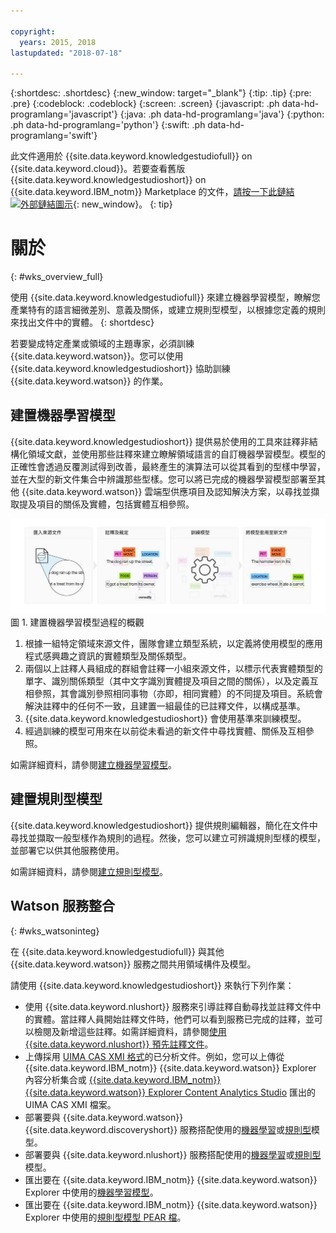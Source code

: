 ```yaml
---

copyright:
  years: 2015, 2018
lastupdated: "2018-07-18"

---
```


{:shortdesc: .shortdesc}
{:new_window: target="_blank"}
{:tip: .tip}
{:pre: .pre}
{:codeblock: .codeblock}
{:screen: .screen}
{:javascript: .ph data-hd-programlang='javascript'}
{:java: .ph data-hd-programlang='java'}
{:python: .ph data-hd-programlang='python'}
{:swift: .ph data-hd-programlang='swift'}

此文件適用於 {{site.data.keyword.knowledgestudiofull}} on {{site.data.keyword.cloud}}。若要查看舊版 {{site.data.keyword.knowledgestudioshort}} on {{site.data.keyword.IBM_notm}} Marketplace 的文件，[請按一下此鏈結 ![外部鏈結圖示](../../icons/launch-glyph.svg "外部鏈結圖示")](https://{DomainName}/docs/services/knowledge-studio/index.html){: new_window}。
{: tip}

# 關於
{: #wks_overview_full}

使用 {{site.data.keyword.knowledgestudiofull}} 來建立機器學習模型，瞭解您產業特有的語言細微差別、意義及關係，或建立規則型模型，以根據您定義的規則來找出文件中的實體。
{: shortdesc}

若要變成特定產業或領域的主題專家，必須訓練 {{site.data.keyword.watson}}。您可以使用 {{site.data.keyword.knowledgestudioshort}} 協助訓練 {{site.data.keyword.watson}} 的作業。

## 建置機器學習模型

{{site.data.keyword.knowledgestudioshort}} 提供易於使用的工具來註釋非結構化領域文獻，並使用那些註釋來建立瞭解領域語言的自訂機器學習模型。模型的正確性會透過反覆測試得到改善，最終產生的演算法可以從其看到的型樣中學習，並在大型的新文件集合中辨識那些型樣。您可以將已完成的機器學習模型部署至其他 {{site.data.keyword.watson}} 雲端型供應項目及認知解決方案，以尋找並擷取提及項目的關係及實體，包括實體互相參照。

![建置機器學習模型過程的概觀](images/wks-ovw-anno.svg "顯示建置機器學習模型的過程，此模型可在新文件中尋找實體及關係。") 圖 1. 建置機器學習模型過程的概觀

1. 根據一組特定領域來源文件，團隊會建立類型系統，以定義將使用模型的應用程式感興趣之資訊的實體類型及關係類型。
1. 兩個以上註釋人員組成的群組會註釋一小組來源文件，以標示代表實體類型的單字、識別關係類型（其中文字識別實體提及項目之間的關係），以及定義互相參照，其會識別參照相同事物（亦即，相同實體）的不同提及項目。系統會解決註釋中的任何不一致，且建置一組最佳的已註釋文件，以構成基準。
1. {{site.data.keyword.knowledgestudioshort}} 會使用基準來訓練模型。
1. 經過訓練的模型可用來在以前從未看過的新文件中尋找實體、關係及互相參照。

如需詳細資料，請參閱[建立機器學習模型](/docs/services/watson-knowledge-studio/ml-annotator.html)。

## 建置規則型模型

{{site.data.keyword.knowledgestudioshort}} 提供規則編輯器，簡化在文件中尋找並擷取一般型樣作為規則的過程。然後，您可以建立可辨識規則型樣的模型，並部署它以供其他服務使用。

如需詳細資料，請參閱[建立規則型模型](/docs/services/watson-knowledge-studio/rule-annotator.html)。

## Watson 服務整合
{: #wks_watsoninteg}

在 {{site.data.keyword.knowledgestudiofull}} 與其他 {{site.data.keyword.watson}} 服務之間共用領域構件及模型。

請使用 {{site.data.keyword.knowledgestudioshort}} 來執行下列作業：

- 使用 {{site.data.keyword.nlushort}} 服務來引導註釋自動尋找並註釋文件中的實體。當註釋人員開始註釋文件時，他們可以看到服務已完成的註釋，並可以檢閱及新增這些註釋。如需詳細資料，請參閱[使用 {{site.data.keyword.nlushort}} 預先註釋文件](/docs/services/watson-knowledge-studio/preannotation.html#wks_preannotnlu)。
- 上傳採用 [UIMA CAS XMI 格式](/docs/services/watson-knowledge-studio/preannotation.html#wks_uimaweximport)的已分析文件。例如，您可以上傳從 {{site.data.keyword.IBM_notm}} {{site.data.keyword.watson}} Explorer 內容分析集合或 [{{site.data.keyword.IBM_notm}} {{site.data.keyword.watson}} Explorer Content Analytics Studio](/docs/services/watson-knowledge-studio/preannotation.html#wks_uimawexstudio) 匯出的 UIMA CAS XMI 檔案。
- 部署要與 {{site.data.keyword.watson}} {{site.data.keyword.discoveryshort}} 服務搭配使用的[機器學習](/docs/services/watson-knowledge-studio/publish-ml.html#wks_madiscovery)或[規則型](/docs/services/watson-knowledge-studio/rule-annotator-model-use.html#wks_rule_discovery)模型。
- 部署要與 {{site.data.keyword.nlushort}} 服務搭配使用的[機器學習](/docs/services/watson-knowledge-studio/publish-ml.html#wks_manlu)或[規則型](/docs/services/watson-knowledge-studio/rule-annotator-model-use.html#wks_rule_nlu)模型。
- 匯出要在 {{site.data.keyword.IBM_notm}} {{site.data.keyword.watson}} Explorer 中使用的[機器學習模型](/docs/services/watson-knowledge-studio/publish-ml.html#wks_maexport)。
- 匯出要在 {{site.data.keyword.IBM_notm}} {{site.data.keyword.watson}} Explorer 中使用的[規則型模型 PEAR 檔](/docs/services/watson-knowledge-studio/rule-annotator-model-use.html#wks_rule_export)。
